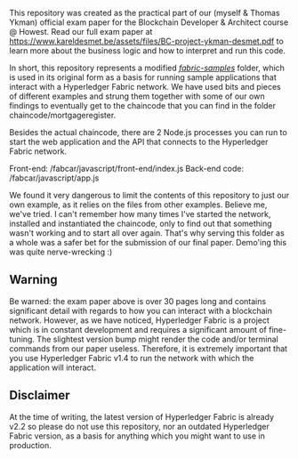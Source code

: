 This repository was created as the practical part of our (myself & Thomas Ykman) official exam paper for the Blockchain Developer & Architect course @ Howest. Read our full exam paper at https://www.kareldesmet.be/assets/files/BC-project-ykman-desmet.pdf to learn more about the business logic and how to interpret and run this code.

In short, this repository represents a modified [*fabric-samples*](https://github.com/hyperledger/fabric-samples) folder, which is used in its original form as a basis for running sample applications that interact with a Hyperledger Fabric network. We have used bits and pieces of different examples and strung them together with some of our own findings to eventually get to the chaincode that you can find in the folder chaincode/mortgageregister. 

Besides the actual chaincode, there are 2 Node.js processes you can run to start the web application and the API that connects to the Hyperledger Fabric network. 

Front-end: /fabcar/javascript/front-end/index.js
Back-end code: /fabcar/javascript/app.js

We found it very dangerous to limit the contents of this repository to just our own example, as it relies on the files from other examples. Believe me, we've tried. I can't remember how many times I've started the network, installed and instantiated the chaincode, only to find out that something wasn't working and to start all over again. That's why serving this folder as a whole was a safer bet for the submission of our final paper. Demo'ing this was quite nerve-wrecking :)

## Warning
Be warned: the exam paper above is over 30 pages long and contains significant detail with regards to how you can interact with a blockchain network. However, as we have noticed, Hyperledger Fabric is a project which is in constant development and requires a significant amount of fine-tuning. The slightest version bump might render the code and/or terminal commands from our paper useless. Therefore, it is extremely important that you use Hyperledger Fabric v1.4 to run the network with which the application will interact. 

## Disclaimer
At the time of writing, the latest version of Hyperledger Fabric is already v2.2 so please do not use this repository, nor an outdated Hyperledger Fabric version, as a basis for anything which you might want to use in production.
